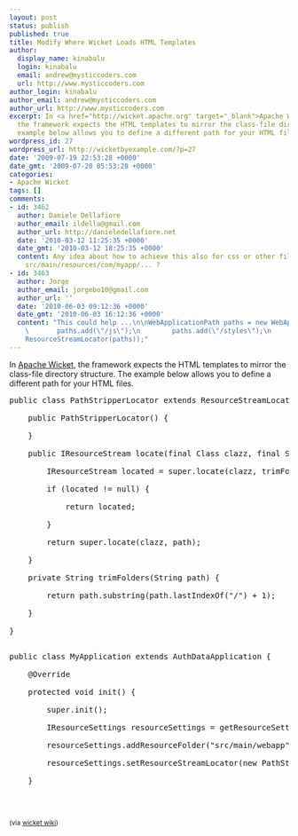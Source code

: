 ```yaml
---
layout: post
status: publish
published: true
title: Modify Where Wicket Loads HTML Templates
author:
  display_name: kinabalu
  login: kinabalu
  email: andrew@mysticcoders.com
  url: http://www.mysticcoders.com
author_login: kinabalu
author_email: andrew@mysticcoders.com
author_url: http://www.mysticcoders.com
excerpt: In <a href="http://wicket.apache.org" target="_blank">Apache Wicket</a>,
  the framework expects the HTML templates to mirror the class-file directory structure.  The
  example below allows you to define a different path for your HTML files.
wordpress_id: 27
wordpress_url: http://wicketbyexample.com/?p=27
date: '2009-07-19 22:53:28 +0000'
date_gmt: '2009-07-20 05:53:28 +0000'
categories:
- Apache Wicket
tags: []
comments:
- id: 3462
  author: Daniele Dellafiore
  author_email: ildella@gmail.com
  author_url: http://danieledellafiore.net
  date: '2010-03-12 11:25:35 +0000'
  date_gmt: '2010-03-12 18:25:35 +0000'
  content: Any idea about how to achieve this also for css or other files stored under
    src/main/resources/com/myapp/... ?
- id: 3463
  author: Jorge
  author_email: jorgebo10@gmail.com
  author_url: ''
  date: '2010-06-03 09:12:36 +0000'
  date_gmt: '2010-06-03 16:12:36 +0000'
  content: "This could help ...\n\nWebApplicationPath paths = new WebApplicationPath(getServletContext());\n\t\tpaths.add(\"\");\n\t\tpaths.add(\"/html\");\n\t\tpaths.add(\"/images\");\n
    \       paths.add(\"/js\");\n        paths.add(\"/styles\");\n      getResourceSettings().setResourceStreamLocator(new
    ResourceStreamLocator(paths));"
---
```

In <a href="http://wicket.apache.org" target="_blank">Apache Wicket</a>, the framework expects the HTML templates to mirror the class-file directory structure.  The example below allows you to define a different path for your HTML files.<a id="more"></a><a id="more-27"></a>

<pre lang="java" colla="+">
public class PathStripperLocator extends ResourceStreamLocator {

    public PathStripperLocator() {<br />
    }

    public IResourceStream locate(final Class clazz, final String path) {<br />
        IResourceStream located = super.locate(clazz, trimFolders(path));<br />
        if (located != null) {<br />
            return located;<br />
        }<br />
        return super.locate(clazz, path);<br />
    }

    private String trimFolders(String path) {<br />
        return path.substring(path.lastIndexOf("/") + 1);<br />
    }<br />
}<br />
</pre>

<pre lang="java" colla="+">
public class MyApplication extends AuthDataApplication {<br />
    @Override<br />
    protected void init() {<br />
        super.init();<br />
        IResourceSettings resourceSettings = getResourceSettings();<br />
        resourceSettings.addResourceFolder("src/main/webapp"); //this path should be changed<br />
        resourceSettings.setResourceStreamLocator(new PathStripperLocator());<br />
    }<br />
</pre><br />
<small>(via <a href="http://cwiki.apache.org/WICKET/control-where-html-files-are-loaded-from.html">wicket wiki</a>)</small>

